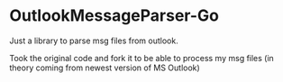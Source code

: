 # OutlookMessageParser-Go

Just a library to parse msg files from outlook.

Took the original code and fork it to be able to process my msg files (in theory coming from newest version of MS Outlook)